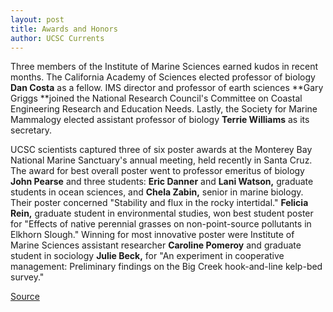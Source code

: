 ```yaml
---
layout: post
title: Awards and Honors
author: UCSC Currents
---
```


Three members of the Institute of Marine Sciences earned kudos in recent months. The California Academy of Sciences elected professor of biology **Dan Costa** as a fellow. IMS director and professor of earth sciences **Gary Griggs **joined the National Research Council's Committee on Coastal Engineering Research and Education Needs. Lastly, the Society for Marine Mammalogy elected assistant professor of biology **Terrie Williams** as its secretary.

UCSC scientists captured three of six poster awards at the Monterey Bay National Marine Sanctuary's annual meeting, held recently in Santa Cruz. The award for best overall poster went to professor emeritus of biology **John Pearse** and three students: **Eric Danner** and **Lani Watson,** graduate students in ocean sciences, and **Chela Zabin,** senior in marine biology. Their poster concerned "Stability and flux in the rocky intertidal." **Felicia Rein,** graduate student in environmental studies, won best student poster for "Effects of native perennial grasses on non-point-source pollutants in Elkhorn Slough." Winning for most innovative poster were Institute of Marine Sciences assistant researcher **Caroline Pomeroy** and graduate student in sociology **Julie Beck,** for "An experiment in cooperative management: Preliminary findings on the Big Creek hook-and-line kelp-bed survey."

[Source](http://www1.ucsc.edu/oncampus/currents/97-04-14/awards.htm "Permalink to Awards and Honors: 04-14-97")
